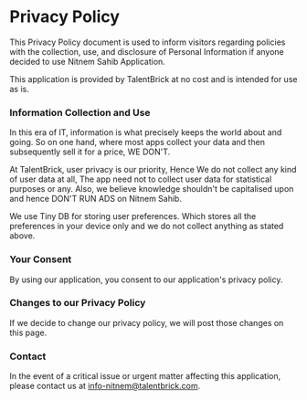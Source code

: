 # Privacy Policy
This Privacy Policy document is used to inform visitors regarding policies with the collection, use, and disclosure of Personal Information if anyone decided to use Nitnem Sahib Application.


This application is provided by TalentBrick at no cost and is intended for use as is.

### Information Collection and Use
In this era of IT, information is what precisely keeps the world about and going. So on one hand, where most apps collect your data and then subsequently sell it for a price, WE DON'T.

At TalentBrick, user privacy is our priority, Hence We do not collect any kind of user data at all, The app need not to collect user data for statistical purposes or any. Also, we believe knowledge shouldn't be capitalised upon and hence DON'T RUN ADS on Nitnem Sahib.

We use Tiny DB for storing user preferences. Which stores all the preferences in your device only and we do not collect anything as stated above.

### Your Consent
By using our application, you consent to our application's privacy policy.

### Changes to our Privacy Policy
If we decide to change our privacy policy, we will post those changes on this page.

### Contact
In the event of a critical issue or urgent matter affecting this application, please contact us at [info-nitnem@talentbrick.com](mailto:info-nitnem@talentbrick.com).
